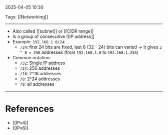 2025-04-05 10:30

Tags: [[Networking]]

---

- Also called [[subnet]] or [[CIDR range]]
- Is a group of consecutive [[IP address]] 
- Example: `192.168.1.0/24`:
	- `/24`: first 24 bits are fixed, last 8 (32 - 24) bits can varied -> it gives `2 ^ 8 = 256` addresses (from `192.168.1.0` to `192.168.1.255`)
- Common notation:
	- `/32`: Single IP address
	- `/24`: 256 addresses
	- `/16`: 2^16 addresses
	- `/8`: 2^24 addresses
	- `/0`: all addresses

---
# References
- [[IPv4]]
- [[IPv6]]